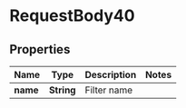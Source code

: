 

# RequestBody40


## Properties

| Name | Type | Description | Notes |
|------------ | ------------- | ------------- | -------------|
|**name** | **String** | Filter name |  |



